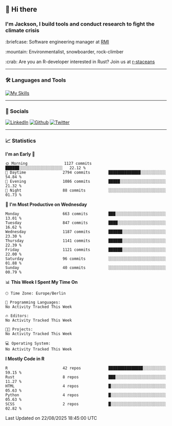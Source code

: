 ## :wave: Hi there
### I'm Jackson, I build tools and conduct research to fight the climate crisis
<p> :briefcase: Software engineering manager at <a href="https://rmi.org/" alt="RMI">RMI</a></p>
<p> :mountain: Environmentalist, snowboarder, rock-climber</p>
<p> :crab: Are you an R-developer interested in Rust? Join us at <a href="https://github.com/r-staceans" alt="r-staceans">r-staceans</a></p>

---

### :hammer_and_wrench: Languages and Tools

[![My Skills](https://skillicons.dev/icons?i=r,python,rust,docker,svelte,js,neovim,azure,postgresql,kubernetes,html,css&perline=6&theme=dark)](https://skillicons.dev)

---

### :iphone: Socials

[![LinkedIn](https://skillicons.dev/icons?i=linkedin&theme=dark)](https://www.linkedin.com/in/jackson-hoffart/) 
[![Github](https://skillicons.dev/icons?i=github&theme=dark)](https://github.com/jdhoffa) 
[![Twitter](https://skillicons.dev/icons?i=twitter&theme=dark)](https://twitter.com/jdhoffart) 

---

### :chart_with_upwards_trend: Statistics

 
<!--START_SECTION:waka-->
**I'm an Early 🐤** 

```text
🌞 Morning                1127 commits        ██████░░░░░░░░░░░░░░░░░░░   22.12 % 
🌆 Daytime                2794 commits        ██████████████░░░░░░░░░░░   54.84 % 
🌃 Evening                1086 commits        █████░░░░░░░░░░░░░░░░░░░░   21.32 % 
🌙 Night                  88 commits          ░░░░░░░░░░░░░░░░░░░░░░░░░   01.73 % 
```
📅 **I'm Most Productive on Wednesday** 

```text
Monday                   663 commits         ███░░░░░░░░░░░░░░░░░░░░░░   13.01 % 
Tuesday                  847 commits         ████░░░░░░░░░░░░░░░░░░░░░   16.62 % 
Wednesday                1187 commits        ██████░░░░░░░░░░░░░░░░░░░   23.30 % 
Thursday                 1141 commits        ██████░░░░░░░░░░░░░░░░░░░   22.39 % 
Friday                   1121 commits        ██████░░░░░░░░░░░░░░░░░░░   22.00 % 
Saturday                 96 commits          ░░░░░░░░░░░░░░░░░░░░░░░░░   01.88 % 
Sunday                   40 commits          ░░░░░░░░░░░░░░░░░░░░░░░░░   00.79 % 
```


📊 **This Week I Spent My Time On** 

```text
🕑︎ Time Zone: Europe/Berlin

💬 Programming Languages: 
No Activity Tracked This Week

🔥 Editors: 
No Activity Tracked This Week

🐱‍💻 Projects: 
No Activity Tracked This Week

💻 Operating System: 
No Activity Tracked This Week
```

**I Mostly Code in R** 

```text
R                        42 repos            ███████████████░░░░░░░░░░   59.15 % 
Rust                     8 repos             ███░░░░░░░░░░░░░░░░░░░░░░   11.27 % 
HTML                     4 repos             █░░░░░░░░░░░░░░░░░░░░░░░░   05.63 % 
Python                   4 repos             █░░░░░░░░░░░░░░░░░░░░░░░░   05.63 % 
SCSS                     2 repos             █░░░░░░░░░░░░░░░░░░░░░░░░   02.82 % 
```




 Last Updated on 22/08/2025 18:45:00 UTC
<!--END_SECTION:waka-->
